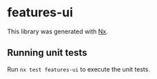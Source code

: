# features-ui

This library was generated with [Nx](https://nx.dev).

## Running unit tests

Run `nx test features-ui` to execute the unit tests.
